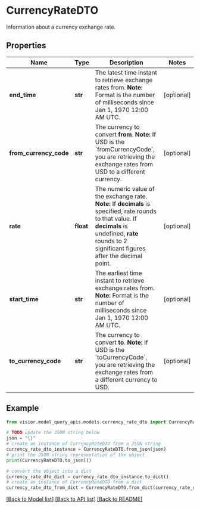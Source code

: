 # CurrencyRateDTO

Information about a currency exchange rate.

## Properties

Name | Type | Description | Notes
------------ | ------------- | ------------- | -------------
**end_time** | **str** | The latest time instant to retrieve exchange rates from.  **Note:** Format is the number of milliseconds since Jan 1, 1970 12:00 AM UTC. | [optional] 
**from_currency_code** | **str** | The currency to convert **from**.  **Note:** If USD is the &#x60;fromCurrencyCode&#x60;, you are retrieving the exchange rates from USD to a different currency. | [optional] 
**rate** | **float** | The numeric value of the exchange rate.  **Note:** If **decimals** is specified, rate rounds to that value. If **decimals** is undefined, **rate** rounds to 2 significant figures after the decimal point. | [optional] 
**start_time** | **str** | The earliest time instant to retrieve exchange rates from.  **Note:** Format is the number of milliseconds since Jan 1, 1970 12:00 AM UTC. | [optional] 
**to_currency_code** | **str** | The currency to convert **to**.  **Note:** If USD is the &#x60;toCurrencyCode&#x60;, you are retrieving the exchange rates from a different currency to USD. | [optional] 

## Example

```python
from visier.model_query_apis.models.currency_rate_dto import CurrencyRateDTO

# TODO update the JSON string below
json = "{}"
# create an instance of CurrencyRateDTO from a JSON string
currency_rate_dto_instance = CurrencyRateDTO.from_json(json)
# print the JSON string representation of the object
print(CurrencyRateDTO.to_json())

# convert the object into a dict
currency_rate_dto_dict = currency_rate_dto_instance.to_dict()
# create an instance of CurrencyRateDTO from a dict
currency_rate_dto_from_dict = CurrencyRateDTO.from_dict(currency_rate_dto_dict)
```
[[Back to Model list]](../README.md#documentation-for-models) [[Back to API list]](../README.md#documentation-for-api-endpoints) [[Back to README]](../README.md)


